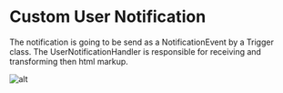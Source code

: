 # Custom User Notification
The notification is going to be send as a NotificationEvent by a Trigger class. The UserNotificationHandler is responsible for receiving and transforming then html markup.

![alt ](images/notification.PNG "Notification")